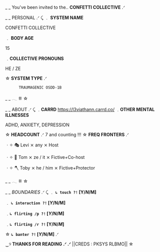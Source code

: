 _ _         You've been invited to the.. **CONFETTI COLLECTIVE** .ᐟ

_ _  PERSONAL  .ᐟ  ⤹
﹒ __SYSTEM NAME__

 CONFETTI COLLECTIVE

﹒ __BODY AGE__

 15

﹒__COLLECTIVE PRONOUNS__

 HE / ZE

 ☆   __SYSTEM TYPE__ .ᐟ

          TRAUMAGENIC OSDD-1B

_ _                  𓂃    𐄹    ☆

_ _ ABOUT  .ᐟ  ⤹
﹒__CARRD__
https://l3viathann.carrd.co/
﹒__OTHER MENTAL ILLNESSES__

ADHD, ANXIETY, DEPRESSION

 ☆   __HEADCOUNT__ .ᐟ
7 and counting !!!
 ☆   __FREQ FRONTERS__ .ᐟ

ㆍ✧ 🎭 Levi ⨯ any ⨯ Host

ㆍ✧ 🍍 Tom ⨯ ze / it ⨯ Fictive+Co-host

ㆍ✧ 🪓 Toby ⨯ he / him ⨯ Fictive+Protector

_ _                  𓂃    𐄹    ☆

_ _  *BOUNDARIES*  .ᐟ  ⤹
﹒ __``↳ touch ?!`` [Y/***N***/M]__

﹒ __``↳ interaction ?!`` [***Y***/N/M]__

﹒__``↳ flirting /p ?!`` [***Y***/N/M]__

﹒__``↳ flirting /r ?!`` [Y/N/***M***]__

 ☆   __``↳ banter ?!`` [***Y***/N/M]__ 
.ᐟ

‿୨    **THANKS FOR READING  .ᐟ .ᐟ**
||CREDS :  PKSYS RLBMO||   ☆

<!---
TheConfettiCollective/TheConfettiCollective is a ✨ special ✨ repository because its `README.md` (this file) appears on your GitHub profile.
You can click the Preview link to take a look at your changes.
--->
